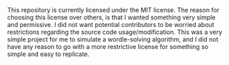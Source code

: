 This repository is currently licensed under the MIT license. The reason for choosing this license over others, is that I wanted something very simple and permissive. I did not want potential contributors to be worried about restrictions regarding the source code usage/modification. This was a very simple project for me to simulate a wordle-solving algorithm, and I did not have any reason to go with a more restrictive license for something so simple and easy to replicate.
